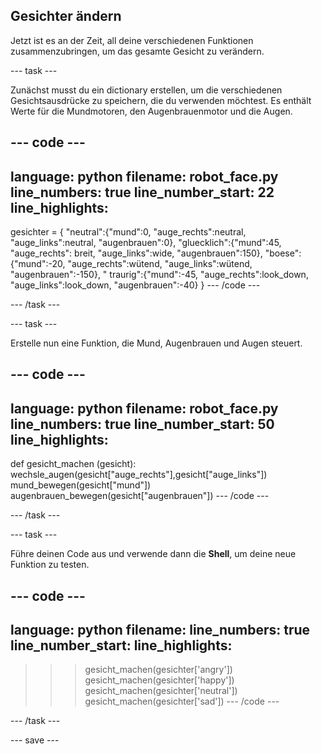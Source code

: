 ## Gesichter ändern

Jetzt ist es an der Zeit, all deine verschiedenen Funktionen zusammenzubringen, um das gesamte Gesicht zu verändern.

--- task ---

Zunächst musst du ein dictionary erstellen, um die verschiedenen Gesichtsausdrücke zu speichern, die du verwenden möchtest. Es enthält Werte für die Mundmotoren, den Augenbrauenmotor und die Augen.

--- code ---
---
language: python 
filename: robot_face.py 
line_numbers: true 
line_number_start: 22
line_highlights:
---

gesichter = { 
    "neutral":{"mund":0, "auge_rechts":neutral, "auge_links":neutral, "augenbrauen":0}, 
    "gluecklich":{"mund":45, "auge_rechts": breit, "auge_links":wide, "augenbrauen":150}, 
    "boese":{"mund":-20, "auge_rechts":wütend, "auge_links":wütend, "augenbrauen":-150}, " 
    traurig":{"mund":-45, "auge_rechts":look_down, "auge_links":look_down, "augenbrauen":-40} 
    }
--- /code ---

--- /task ---

--- task ---

Erstelle nun eine Funktion, die Mund, Augenbrauen und Augen steuert.

--- code ---
---
language: python 
filename: robot_face.py 
line_numbers: true 
line_number_start: 50
line_highlights:
---
def gesicht_machen (gesicht): 
    wechsle_augen(gesicht["auge_rechts"],gesicht["auge_links"]) 
    mund_bewegen(gesicht["mund"]) 
    augenbrauen_bewegen(gesicht["augenbrauen"]) 
--- /code ---

--- /task ---

--- task ---

Führe deinen Code aus und verwende dann die **Shell**, um deine neue Funktion zu testen.

--- code ---
---
language: python 
filename: 
line_numbers: true 
line_number_start:
line_highlights:
---
>>> gesicht_machen(gesichter['angry']) 
>>> gesicht_machen(gesichter['happy']) 
>>> gesicht_machen(gesichter['neutral']) 
>>> gesicht_machen(gesichter['sad'])
--- /code ---

--- /task ---

--- save ---
